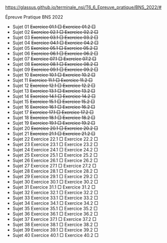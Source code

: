 https://glassus.github.io/terminale_nsi/T6_6_Epreuve_pratique/BNS_2022/#

Épreuve Pratique BNS 2022
- Sujet 01
~~Exercice 01.1 □
Exercice 01.2 □~~
- Sujet 02
~~Exercice 02.1 □
Exercice 02.2 □~~
- Sujet 03
~~Exercice 03.1 □
Exercice 03.2 □~~
- Sujet 04
~~Exercice 04.1 □
Exercice 04.2 □~~
- Sujet 05
~~Exercice 05.1 □
Exercice 05.2 □~~
- Sujet 06
~~Exercice 06.1 □
Exercice 06.2 □~~
- Sujet 07
~~Exercice 07.1 □
Exercice 07.2 □~~
- Sujet 08
~~Exercice 08.1 □
Exercice 08.2 □~~
- Sujet 09
~~Exercice 09.1 □
Exercice 09.2 □~~
- Sujet 10
~~Exercice 10.1 □
Exercice 10.2 □~~
- Sujet 11
~~Exercice 11.1 □
Exercice 11.2 □~~
- Sujet 12
~~Exercice 12.1 □
Exercice 12.2 □~~
- Sujet 13
~~Exercice 13.1 □
Exercice 13.2 □~~
- Sujet 14
~~Exercice 14.1 □
Exercice 14.2 □~~
- Sujet 15
~~Exercice 15.1 □
Exercice 15.2 □~~
- Sujet 16
~~Exercice 16.1 □
Exercice 16.2 □~~
- Sujet 17
~~Exercice 17.1 □
Exercice 17.2 □~~
- Sujet 18
~~Exercice 18.1 □
Exercice 18.2 □~~
- Sujet 19
~~Exercice 19.1 □
Exercice 19.2 □~~
- Sujet 20
~~Exercice 20.1 □
Exercice 20.2 □~~
- Sujet 21
~~Exercice 21.1 □
Exercice 21.2 □~~
- Sujet 22
Exercice 22.1 □
Exercice 22.2 □
- Sujet 23
Exercice 23.1 □
Exercice 23.2 □
- Sujet 24
Exercice 24.1 □
Exercice 24.2 □
- Sujet 25
Exercice 25.1 □
Exercice 25.2 □
- Sujet 26
Exercice 26.1 □
Exercice 26.2 □
- Sujet 27
Exercice 27.1 □
Exercice 27.2 □
- Sujet 28
Exercice 28.1 □
Exercice 28.2 □
- Sujet 29
Exercice 29.1 □
Exercice 29.2 □
- Sujet 30
Exercice 30.1 □
Exercice 30.2 □
- Sujet 31
Exercice 31.1 □
Exercice 31.2 □
- Sujet 32
Exercice 32.1 □
Exercice 32.2 □
- Sujet 33
Exercice 33.1 □
Exercice 33.2 □
- Sujet 34
Exercice 34.1 □
Exercice 34.2 □
- Sujet 35
Exercice 35.1 □
Exercice 35.2 □
- Sujet 36
Exercice 36.1 □
Exercice 36.2 □
- Sujet 37
Exercice 37.1 □
Exercice 37.2 □
- Sujet 38
Exercice 38.1 □
Exercice 38.2 □
- Sujet 39
Exercice 39.1 □
Exercice 39.2 □
- Sujet 40
Exercice 40.1 □
Exercice 40.2 □
